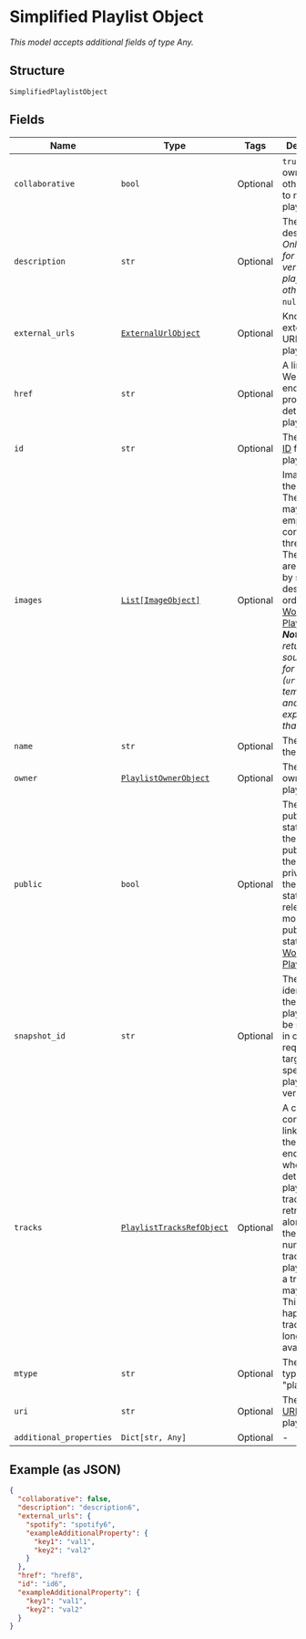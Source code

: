 
# Simplified Playlist Object

*This model accepts additional fields of type Any.*

## Structure

`SimplifiedPlaylistObject`

## Fields

| Name | Type | Tags | Description |
|  --- | --- | --- | --- |
| `collaborative` | `bool` | Optional | `true` if the owner allows other users to modify the playlist. |
| `description` | `str` | Optional | The playlist description. _Only returned for modified, verified playlists, otherwise_ `null`. |
| `external_urls` | [`ExternalUrlObject`](../../doc/models/external-url-object.md) | Optional | Known external URLs for this playlist. |
| `href` | `str` | Optional | A link to the Web API endpoint providing full details of the playlist. |
| `id` | `str` | Optional | The [Spotify ID](/documentation/web-api/concepts/spotify-uris-ids) for the playlist. |
| `images` | [`List[ImageObject]`](../../doc/models/image-object.md) | Optional | Images for the playlist. The array may be empty or contain up to three images. The images are returned by size in descending order. See [Working with Playlists](/documentation/web-api/concepts/playlists). _**Note**: If returned, the source URL for the image (`url`) is temporary and will expire in less than a day._ |
| `name` | `str` | Optional | The name of the playlist. |
| `owner` | [`PlaylistOwnerObject`](../../doc/models/playlist-owner-object.md) | Optional | The user who owns the playlist |
| `public` | `bool` | Optional | The playlist's public/private status: `true` the playlist is public, `false` the playlist is private, `null` the playlist status is not relevant. For more about public/private status, see [Working with Playlists](/documentation/web-api/concepts/playlists) |
| `snapshot_id` | `str` | Optional | The version identifier for the current playlist. Can be supplied in other requests to target a specific playlist version |
| `tracks` | [`PlaylistTracksRefObject`](../../doc/models/playlist-tracks-ref-object.md) | Optional | A collection containing a link ( `href` ) to the Web API endpoint where full details of the playlist's tracks can be retrieved, along with the `total` number of tracks in the playlist. Note, a track object may be `null`. This can happen if a track is no longer available. |
| `mtype` | `str` | Optional | The object type: "playlist" |
| `uri` | `str` | Optional | The [Spotify URI](/documentation/web-api/concepts/spotify-uris-ids) for the playlist. |
| `additional_properties` | `Dict[str, Any]` | Optional | - |

## Example (as JSON)

```json
{
  "collaborative": false,
  "description": "description6",
  "external_urls": {
    "spotify": "spotify6",
    "exampleAdditionalProperty": {
      "key1": "val1",
      "key2": "val2"
    }
  },
  "href": "href8",
  "id": "id6",
  "exampleAdditionalProperty": {
    "key1": "val1",
    "key2": "val2"
  }
}
```

